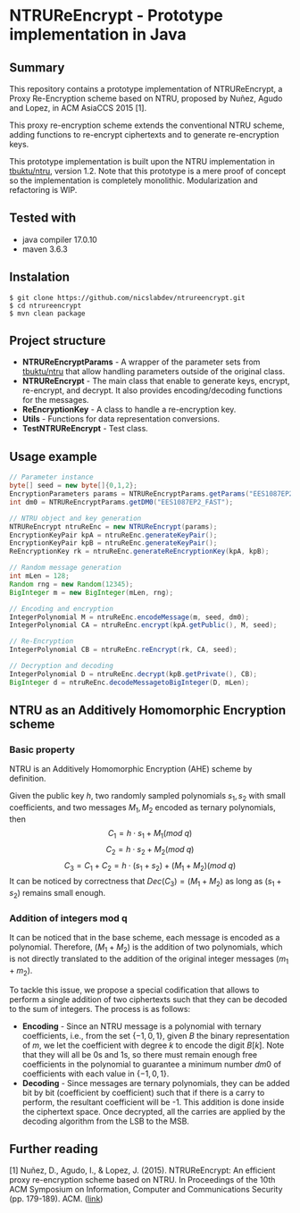 # NTRUReEncrypt - Prototype implementation in Java

## Summary
This repository contains a prototype implementation of NTRUReEncrypt, a Proxy Re-Encryption scheme based on NTRU, proposed by Nuñez, Agudo and 
Lopez, in ACM AsiaCCS 2015 [1].

This proxy re-encryption scheme extends the conventional NTRU scheme, adding functions to re-encrypt ciphertexts and to generate re-encryption keys.

This prototype implementation is built upon the NTRU implementation in [tbuktu/ntru](https://github.com/tbuktu/ntru), version 1.2. Note that this 
prototype is a mere proof of concept so the implementation is completely monolithic. Modularization and refactoring is WIP.

## Tested with

- java compiler 17.0.10
- maven 3.6.3

## Instalation

```
$ git clone https://github.com/nicslabdev/ntrureencrypt.git
$ cd ntrureencrypt
$ mvn clean package
```

## Project structure

- **NTRUReEncryptParams** - A wrapper of the parameter sets from [tbuktu/ntru](https://github.com/tbuktu/ntru) that allow handling parameters outside of the original class.
- **NTRUReEncrypt** - The main class that enable to generate keys, encrypt, re-encrypt, and decrypt. It also provides encoding/decoding functions for the messages.
- **ReEncryptionKey** - A class to handle a re-encryption key.
- **Utils** - Functions for data representation conversions.
- **TestNTRUReEncrypt** - Test class.

## Usage example

```java
// Parameter instance
byte[] seed = new byte[]{0,1,2};
EncryptionParameters params = NTRUReEncryptParams.getParams("EES1087EP2_FAST");
int dm0 = NTRUReEncryptParams.getDM0("EES1087EP2_FAST");

// NTRU object and key generation
NTRUReEncrypt ntruReEnc = new NTRUReEncrypt(params);
EncryptionKeyPair kpA = ntruReEnc.generateKeyPair();
EncryptionKeyPair kpB = ntruReEnc.generateKeyPair();
ReEncryptionKey rk = ntruReEnc.generateReEncryptionKey(kpA, kpB);

// Random message generation
int mLen = 128;
Random rng = new Random(12345);
BigInteger m = new BigInteger(mLen, rng);

// Encoding and encryption
IntegerPolynomial M = ntruReEnc.encodeMessage(m, seed, dm0);
IntegerPolynomial CA = ntruReEnc.encrypt(kpA.getPublic(), M, seed);

// Re-Encryption
IntegerPolynomial CB = ntruReEnc.reEncrypt(rk, CA, seed);

// Decryption and decoding
IntegerPolynomial D = ntruReEnc.decrypt(kpB.getPrivate(), CB);
BigInteger d = ntruReEnc.decodeMessagetoBigInteger(D, mLen);
```

## NTRU as an Additively Homomorphic Encryption scheme

### Basic property

NTRU is an Additively Homomorphic Encryption (AHE) scheme by definition.

Given the public key $h$, two randomly sampled polynomials $s_1, s_2$ with small coefficients, and two messages $M_1, M_2$ encoded as ternary polynomials, then
$$C_1 = h \cdot s_1 + M_1 (mod\;q)$$
$$C_2 = h \cdot s_2 + M_2 (mod\;q)$$
$$C_3 = C_1 + C_2 = h \cdot (s_1 + s_2) + (M_1 + M_2) (mod\;q)$$
It can be noticed by correctness that $Dec(C_3) = (M_1 + M_2)$ as long as $(s_1 + s_2)$ remains small enough.

### Addition of integers mod q

It can be noticed that in the base scheme, each message is encoded as a polynomial. Therefore, $(M_1 + M_2)$ is the addition of two polynomials, which is not directly translated to the addition of the original integer messages $(m_1 + m_2)$.

To tackle this issue, we propose a special codification that allows to perform a single addition of two ciphertexts such that they can be decoded to the sum of integers. The process is as follows:

- **Encoding** - Since an NTRU message is a polynomial with ternary coefficients, i.e., from the set $\{-1, 0, 1\}$, given $B$ the binary representation of $m$, we let the coefficient with degree $k$ to encode the digit $B[k]$. Note that they will all be 0s and 1s, so there must remain enough free coefficients in the polynomial to guarantee a minimum number $dm0$ of coefficients with each value in $\{-1, 0, 1\}$.
- **Decoding** - Since messages are ternary polynomials, they can be added bit by bit (coefficient by coefficient) such that if there is a carry to perform, the resultant coefficient will be -1. This addition is done inside the ciphertext space. Once decrypted, all the carries are applied by the decoding algorithm from the LSB to the MSB.

## Further reading
[1] Nuñez, D., Agudo, I., & Lopez, J. (2015). NTRUReEncrypt: An efficient proxy re-encryption scheme based on NTRU. In Proceedings of the 10th ACM 
Symposium on Information, Computer and Communications Security (pp. 179-189). ACM. 
([link](https://www.nics.uma.es/wp-content/papers/nunez2015ntrureencrypt.pdf))
